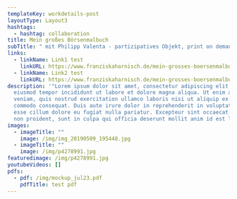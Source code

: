```yaml
---
templateKey: workdetails-post
layoutType: Layout3
hashtags:
  - hashtag: collaboration
title: Mein großes Börsenmalbuch
subTitle: " mit Philipp Valenta - partizipatives Objekt, print on demand"
links:
  - linkName: Link1 test
    linkURL: https://www.franziskaharnisch.de/mein-grosses-boersenmalbuch
  - linkName: Link2 test
    linkURL: https://www.franziskaharnisch.de/mein-grosses-boersenmalbuch
description: '"Lorem ipsum dolor sit amet, consectetur adipiscing elit, sed do
  eiusmod tempor incididunt ut labore et dolore magna aliqua. Ut enim ad minim
  veniam, quis nostrud exercitation ullamco laboris nisi ut aliquip ex ea
  commodo consequat. Duis aute irure dolor in reprehenderit in voluptate velit
  esse cillum dolore eu fugiat nulla pariatur. Excepteur sint occaecat cupidatat
  non proident, sunt in culpa qui officia deserunt mollit anim id est laborum."'
images:
  - imageTitle: ""
    image: /img/img_20190509_195448.jpg
  - imageTitle: ""
    image: /img/p4278991.jpg
featuredimage: /img/p4278991.jpg
youtubeVideos: []
pdfs:
  - pdf: /img/mockup_jul23.pdf
    pdfTitle: test pdf
---
```

